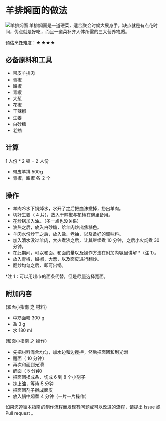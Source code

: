 # 羊排焖面的做法

![羊排焖面](./羊排焖面.jpg)
羊排焖面是一道硬菜，适合聚会时候大展身手。缺点就是有点花时间，优点就是好吃，而且一道菜补齐人体所需的三大营养物质。

预估烹饪难度：★★★★

## 必备原料和工具

- 带皮羊排肉
- 青椒
- 甜椒
- 青椒
- 大葱
- 花椒
- 干辣椒
- 生姜
- 白砂糖
- 老抽

## 计算

1 人份 * 2 顿 = 2 人份

- 带皮羊排 500g
- 青椒，甜椒 各 2 个

## 操作

- 羊肉冷水下锅焯水，水开了之后把血沫撇掉，捞出羊肉。
- 切好生姜（ 4 片)，放入干辣椒与花椒在碗里备用。
- 在炒锅加入油。（多一点也没关系）
- 油热之后，放入白砂糖，给羊肉炒出焦糖色。
- 羊肉水份炒干之后，放入盐、老抽，以及备好的调味料。
- 加入清水没过羊肉，大火煮沸之后，让其继续煮 10 分钟，之后小火炖煮 30 分钟。
- 在此期间，可以和面。和面的量以及操作方法在附加内容里讲解 *（注 1）。
- 放入青椒，甜椒，大葱，以及面皮进行翻炒。
- 翻炒均匀之后，即可出锅。

*注 1：可以用超市的面条代替，但是尽量选择宽面。

## 附加内容

(和面小指南 之 材料）

- 中筋面粉 300 g
- 盐 3 g
- 水 180 ml

(和面小指南 之 操作）

- 先把材料混合均匀，加水边和边搅拌，然后把面团和到光滑
- 醒面（ 10 分钟）
- 再次和面到光滑
- 醒面（ 5 分钟）
- 把面团揉成条，切成 6 到 8 个小剂子
- 抹上油，等待 5 分钟
- 把面团剂子擀成面皮
- 放入锅中焖煮 4 分钟（一片一片操作）

如果您遵循本指南的制作流程而发现有问题或可以改进的流程，请提出 Issue 或 Pull request 。
